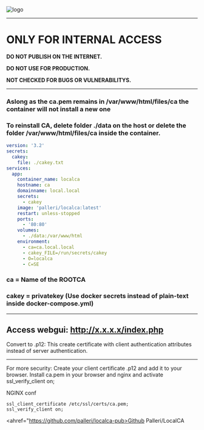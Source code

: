 
<img alt="logo" src="https://i.imgur.com/Z52sFt5.png">

-----------------------------------------------------------------------
# ONLY FOR INTERNAL ACCESS
<b>DO NOT PUBLISH ON THE INTERNET.</b>

<b>DO NOT USE FOR PRODUCTION.</b>

<b>NOT CHECKED FOR BUGS OR VULNERABILITYS.</b>

-----------------------------------------------------------------------

### Aslong as the ca.pem remains in /var/www/html/files/ca the container will not install a new one
### To reinstall CA, delete folder ./data on the host or delete the folder /var/www/html/files/ca inside the container.

```yml
version: '3.2'
secrets:
  cakey:
    file: ./cakey.txt
services:
  app:
    container_name: localca
    hostname: ca
    domainname: local.local
    secrets:
      - cakey
    image: 'palleri/localca:latest'
    restart: unless-stopped
    ports:
      - '80:80'
    volumes:
      - ./data:/var/www/html
    environment:
      - ca=ca.local.local
      - cakey_FILE=/run/secrets/cakey
      - O=localca
      - C=SE
```

### ca = Name of the ROOTCA
### cakey = privatekey (Use docker secrets instead of plain-text inside docker-compose.yml)

---------------------
Access webgui: http://x.x.x.x/index.php
---------------------

Convert to .p12:
This create certificate with client authentication attributes instead of server authentication.

---------------------

For more security:
Create your client certificate .p12 and add it to your browser.
Install ca.pem in your browser and nginx and activate ssl_verify_client on; 

NGINX conf
```
ssl_client_certificate /etc/ssl/certs/ca.pem;
ssl_verify_client on;

```

<ahref="https://github.com/palleri/localca-pub>Github Palleri/LocalCA</a>